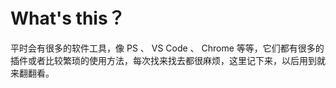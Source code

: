 # What's this？

平时会有很多的软件工具，像 PS 、 VS Code  、 Chrome 等等，它们都有很多的插件或者比较繁琐的使用方法，每次找来找去都很麻烦，这里记下来，以后用到就来翻翻看。
